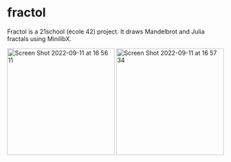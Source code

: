 # fractol
Fractol is a 21school (école 42) project. It draws Mandelbrot and Julia fractals using MinilibX.

<img width="250" alt="Screen Shot 2022-09-11 at 16 56 11" src="https://user-images.githubusercontent.com/70778170/189531886-22c297e2-bcf3-40a8-881f-24e613f9cb44.png">
<img width="250" alt="Screen Shot 2022-09-11 at 16 57 34" src="https://user-images.githubusercontent.com/70778170/189531888-09af4f14-68e1-47a4-985d-d3887561f0b9.png">
